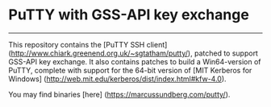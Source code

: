 # PuTTY with GSS-API key exchange
***

This repository contains the
[PuTTY SSH client] (http://www.chiark.greenend.org.uk/~sgtatham/putty/),
patched to support GSS-API key exchange. It also contains patches to
build a Win64-version of PuTTY, complete with support for the 64-bit
version of [MIT Kerberos for Windows] (http://web.mit.edu/kerberos/dist/index.html#kfw-4.0).

You may find binaries [here] (https://marcussundberg.com/putty/).

